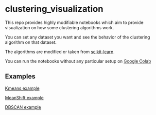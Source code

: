 # clustering_visualization
This repo provides highly modifiable notebooks which aim to provide visualization on how some clustering algorithms work.

You can set any dataset you want and see the behavior of the clustering algorithm on that dataset.

The algorithms are modified or taken from [scikit-learn](https://scikit-learn.org/stable/).

You can run the notebooks without any particular setup on [Google Colab](https://colab.research.google.com/)

## Examples
[Kmeans example](https://lolloz98.github.io/clustering_visualize/examples/kmeans.html)

[MeanShift example](https://lolloz98.github.io/clustering_visualize/examples/meanshift.html)

[DBSCAN example](https://lolloz98.github.io/clustering_visualize/examples/dbscan.html)
